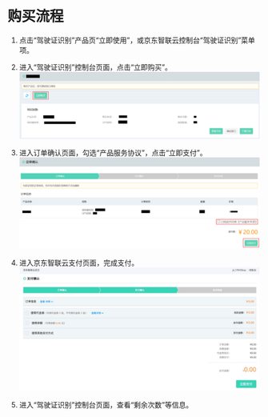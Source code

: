 # 购买流程



1.	点击“驾驶证识别”产品页“立即使用”，或京东智联云控制台“驾驶证识别”菜单项。


2.	进入“驾驶证识别”控制台页面，点击“立即购买”。
 ![1.png](../../../../image/AI-and-Machine-Learning/share-picture/1.png)

3.	进入订单确认页面，勾选“产品服务协议”，点击“立即支付”。
  ![2.png](../../../../image/AI-and-Machine-Learning/share-picture/2.png)

4.	进入京东智联云支付页面，完成支付。
  ![3.png](../../../../image/AI-and-Machine-Learning/share-picture/3.png)

5.	进入“驾驶证识别”控制台页面，查看“剩余次数”等信息。

